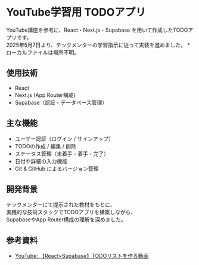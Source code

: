 # YouTube学習用 TODOアプリ

YouTube講座を参考に、React・Next.js・Supabase を用いて作成したTODOアプリです。  
2025年5月7日より、テックメンターの学習指示に従って実装を進めました。
*ローカルファイルは場所不明。

## 使用技術

- React  
- Next.js (App Router構成)  
- Supabase（認証・データベース管理）

## 主な機能

- ユーザー認証（ログイン / サインアップ）  
- TODOの作成 / 編集 / 削除  
- ステータス管理（未着手・着手・完了）  
- 日付や詳細の入力機能  
- Git & GitHub によるバージョン管理  

## 開発背景

テックメンターにて提示された教材をもとに、  
実践的な技術スタックでTODOアプリを構築しながら、  
SupabaseやApp Router構成の理解を深めました。

## 参考資料

- [YouTube: 【React×Supabase】TODOリストを作る動画](https://www.youtube.com/watch?v=CZlZgRo0bZ4)
